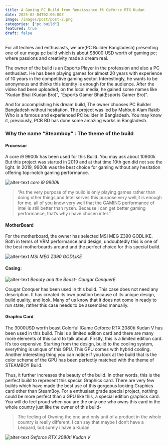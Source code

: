 ```yaml
---
title: A Gaming PC Build from Renaissance ft Geforce RTX Kudan
date: 2025-02-04T02:00:00Z
image: /images/post/post-2.png
categories: ["pc build"]
featured: true
draft: false
---
```


For all techies and enthusiasts, we are(PC Builder Bangladesh) presenting one of our mega pc build which is about $8000 USD worth of gaming pc; where passions and creativity made a dream real.

The owner of the build is an Esports Player in the profession and also a PC enthusiast. He has been playing games for almost 20 years with experience of 10 years in the competitive gaming sector. Interestingly, he wants to be anonymous and thinks this identity is enough for the audience. After the video had been uploaded, on the local media, he gained some names like “Kudan Bhai (Kudan Bro)“, “Esports Gamer Bhai(Esports Gamer Bro)“.

And for accomplishing his dream build, The owner chooses PC Builder Bangladesh without hesitation. The project was led by Mahbub Alam Rakib Who is a famous and experienced PC builder in Bangladesh. You may know it,  previously, PCB BD has done some amazing works in Bangladesh.

### Why the name “Steamboy” : The theme of the build 

#### Processor

A core i9 9900k has been used for this Build. You may ask about 10900k But this project was started in 2019 and at that time 10th gen did not see the light. In 2019, 9900k was the best choice for gaming without any hesitation offering top-notch gaming performance.

![alter-text](/images/post/processor_1.png)
*core i9 9900k*

> “As the very purpose of my build is only playing games rather than doing other things,and Intel serves this purpose very well,it is enough for me. all of you know very well that the GAMING performance of intel is still better than ryzen. Because i can get better gaming performance, that’s why i have chosen intel.”

#### MotherBoard

For the motherboard, the owner has selected MSI MEG Z390 GODLIKE. Both in terms of VRM performance and design, undoubtedly this is one of the best motherboards around and the perfect choice for this special build.

![alter-text](/images/post/motherboard2.png)
*MSI MEG Z390 GODLIKE*

#### Casing:

![alter-text](/images/post/casing1.png)
*Beauty and the Beast- Cougar ConquerE*

Cougar Conquer has been used in this build. This case does not need any description. It has created its own position because of its unique design, build quality, and look. Many of us know that it does not come in ready to run state, rather this case needs to be assembled manually.

#### Graphic Card

The 3000USD worth beast Colorful IGame Geforce RTX 2080ti Kudan V has been used in this build. This is a limited edition card and there are many more elements of this card to talk about. Firstly, this is a limited edition card. It’s too expensive. Starting from the design, build to the cooling system, everything is unique of this GPU. This GPU comes with hybrid cooling. Another interesting thing you can notice if you look at the build that is the color scheme of the GPU has been perfectly matched with the theme of STEAMBOY Build.

Thus, it further increases the beauty of the build. In other words, this is the perfect build to represent this special Graphics card. There are very few builds which have made the best use of this gorgeous looking Graphics card other than SteamBoy.  For a enthusiast grade special project, nothing could be more perfect than a GPU like this, a special edition graphics card. You will do feel proud when you are the only one who owns this card in the whole country just like the owner of this build-

> The feeling of Owning the one and only unit of a product in the whole country is really different, I can say that maybe I don’t have a Leopard, but surely i have a Kudan



![alter-text](/images/post/grapic_card_2.png)
*Geforce RTX 2080ti Kudan V*

<Youtube id="cqvCEwq1vQI" title="Play:Youtube"/>



